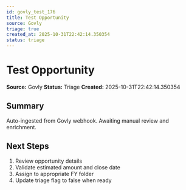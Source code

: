 ```yaml
---
id: govly_test_176
title: Test Opportunity
source: Govly
triage: true
created_at: 2025-10-31T22:42:14.350354
status: triage
---
```


# Test Opportunity

**Source:** Govly
**Status:** Triage
**Created:** 2025-10-31T22:42:14.350354

## Summary

Auto-ingested from Govly webhook. Awaiting manual review and enrichment.

## Next Steps

1. Review opportunity details
2. Validate estimated amount and close date
3. Assign to appropriate FY folder
4. Update triage flag to false when ready
